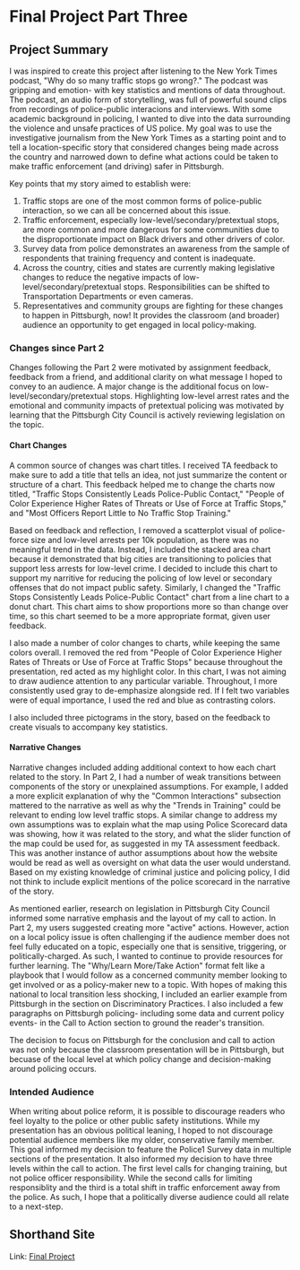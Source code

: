 # Final Project Part Three 

## Project Summary

I was inspired to create this project after listening to the New York Times podcast, "Why do so many traffic stops go wrong?." The podcast was gripping and emotion- with key statistics and mentions of data throughout. The podcast, an audio form of storytelling, was full of powerful sound clips from recordings of police-public interacions and interviews. With some academic background in policing, I wanted to dive into the data surrounding the violence and unsafe practices of US police. My goal was to use the investigative journalism from the New York Times as a starting point and to tell a location-specific story that considered changes being made across the country and narrowed down to define what actions could be taken to make traffic enforcement (and driving) safer in Pittsburgh. 

Key points that my story aimed to establish were:  
1. Traffic stops are one of the most common forms of police-public interaction, so we can all be concerned about this issue. 
2. Traffic enforcement, especially low-level/secondary/pretextual stops, are more common and more dangerous for some communities due to the disproportionate impact on Black drivers and other drivers of color. 
3. Survey data from police demonstrates an awareness from the sample of respondents that training frequency and content is inadequate. 
4. Across the country, cities and states are currently making legislative changes to reduce the negative impacts of low-level/secondary/pretextual stops. Responsibilities can be shifted to Transportation Departments or even cameras.  
5. Representatives and community groups are fighting for these changes to happen in Pittsburgh, now! It provides the classroom (and broader) audience an opportunity to get engaged in local policy-making. 

### Changes since Part 2

Changes following the Part 2 were motivated by assignment feedback, feedback from a friend, and additional clarity on what message I hoped to convey to an audience. A major change is the additional focus on low-level/secondary/pretextual stops. Highlighting low-level arrest rates and the emotional and community impacts of pretextual policing was motivated by learning that the Pittsburgh City Council is actively reviewing legislation on the topic. 

#### Chart Changes 

A common source of changes was chart titles. I received TA feedback to make sure to add a title that tells an idea, not just summarize the content or structure of a chart. This feedback helped me to change the charts now titled, "Traffic Stops Consistently Leads Police-Public Contact," "People of Color Experience Higher Rates of Threats or Use of Force at Traffic Stops," and "Most Officers Report Little to No Traffic Stop Training." 

Based on feedback and reflection, I removed a scatterplot visual of police-force size and low-level arrests per 10k population, as there was no meaningful trend in the data. Instead, I included the stacked area chart because it demonstrated that big cities are transitioning to policies that support less arrests for low-level crime. I decided to include this chart to support my narritive for reducing the policing of low level or secondary offenses that do not impact public safety. Similarly, I changed the "Traffic Stops Consistently Leads Police-Public Contact" chart from a line chart to a donut chart. This chart aims to show proportions more so than change over time, so this chart seemed to be a more appropriate format, given user feedback. 

I also made a number of color changes to charts, while keeping the same colors overall. I removed the red from "People of Color Experience Higher Rates of Threats or Use of Force at Traffic Stops" because throughout the presentation, red acted as my highlight color. In this chart, I was not aiming to draw audience attention to any particular variable. Throughout, I more consistently used gray to de-emphasize alongside red. If I felt two variables were of equal importance, I used the red and blue as contrasting colors. 

I also included three pictograms in the story, based on the feedback to create visuals to accompany key statistics. 

#### Narrative Changes 

Narrative changes included adding additional context to how each chart related to the story. In Part 2, I had a number of weak transitions between components of the story or unexplained assumptions. For example, I added a more explicit explanation of why the "Common Interactions" subsection mattered to the narrative as well as why the "Trends in Training" could be relevant to ending low level traffic stops. A similar change to address my own assumptions was to explain what the map using Police Scorecard data was showing, how it was related to the story, and what the slider function of the map could be used for, as suggested in my TA assessment feedback. This was another instance of author assumptions about how the website would be read as well as oversight on what data the user would understand. Based on my existing knowledge of criminal justice and policing policy, I did not think to include explicit mentions of the police scorecard in the narrative of the story. 

As mentioned earlier, research on legislation in Pittsburgh City Council informed some narrative emphasis and the layout of my call to action. In Part 2, my users suggested creating more "active" actions. However, action on a local policy issue is often challenging if the audience member does not feel fully educated on a topic, especially one that is sensitive, triggering, or politically-charged. As such, I wanted to continue to provide resources for further learning. The "Why/Learn More/Take Action" format felt like a playbook that I would follow as a concerned community member looking to get involved or as a policy-maker new to a topic. With hopes of making this national to local transition less shocking, I included an earlier example from Pittsburgh in the section on Discriminatory Practices. I also included a few paragraphs on Pittsburgh policing- including some data and current policy events- in the Call to Action section to ground the reader's transition. 

The decision to focus on Pittsburgh for the conclusion and call to action was not only because the classroom presentation will be in Pittsburgh, but becuase of the local level at which policy change and decision-making around policing occurs. 

### Intended Audience 

When writing about police reform, it is possible to discourage readers who feel loyalty to the police or other public safety institutions. While my presentation has an obvious political leaning, I hoped to not discourage potential audience members like my older, conservative family member. This goal informed my decision to feature the Police1 Survey data in multiple sections of the presentation. It also informed my decision to have three levels within the call to action. The first level calls for changing training, but not police officer responsibility. While the second calls for limiting responsiblity and the third is a total shift in traffic enforcement away from the police. As such, I hope that a politically diverse audience could all relate to a next-step.  

## Shorthand Site

Link:
[Final Project](https://preview.shorthand.com/xfhyxjoPEP5muTNL)


<script src="https://carnegiemellon.shorthandstories.com/an-end-to-low-level-traffic-stops/embed.js"></script>
